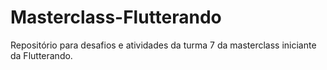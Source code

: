 # Masterclass-Flutterando

Repositório para desafios e atividades da turma 7 da masterclass iniciante da Flutterando.

